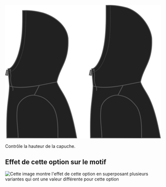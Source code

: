 ![Hauteur de capuche](./hoodheight.svg)

Contrôle la hauteur de la capuche.

## Effet de cette option sur le motif

![Cette image montre l'effet de cette option en superposant plusieurs variantes qui ont une valeur différente pour cette option](huey\_hoodheight\_sample.svg "Effet de cette option sur le motif")
